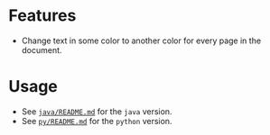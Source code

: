 # Features
+ Change text in some color to another color for every page in the document.

# Usage
+ See [`java/README.md`](./java/README.md) for the `java` version.
+ See [`py/README.md`](./py/README.md) for the `python` version.
